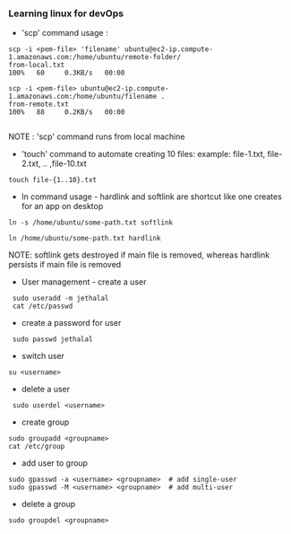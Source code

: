 ### Learning linux for devOps



- 'scp' command usage : 

```
scp -i <pem-file> 'filename' ubuntu@ec2-ip.compute-1.amazonaws.com:/home/ubuntu/remote-folder/
from-local.txt                                                                        100%   60     0.3KB/s   00:00

scp -i <pem-file> ubuntu@ec2-ip.compute-1.amazonaws.com:/home/ubuntu/filename .
from-remote.txt                                                                       100%   88     0.2KB/s   00:00
           
```
NOTE :
'scp' command runs from local machine 


- 'touch' command to automate creating 10 files:
example: file-1.txt, file-2.txt, .. ,file-10.txt

```
touch file-{1..10}.txt

```

- ln command usage - hardlink and softlink are shortcut like one creates for an app on desktop 

```
ln -s /home/ubuntu/some-path.txt softlink
```
```
ln /home/ubuntu/some-path.txt hardlink
```
NOTE: softlink gets destroyed if main file is removed, whereas hardlink persists if main file is removed

- User management - create a user

```
 sudo useradd -m jethalal
 cat /etc/passwd
```

- create a password for user 

```
 sudo passwd jethalal
```

- switch user 

```
su <username>
```

- delete a user

```
 sudo userdel <username>
```

- create group

```
sudo groupadd <groupname>
cat /etc/group
```

- add user to group

```
sudo gpasswd -a <username> <groupname>  # add single-user
sudo gpasswd -M <username> <groupname>  # add multi-user 
```

- delete a group

```
sudo groupdel <groupname>
```